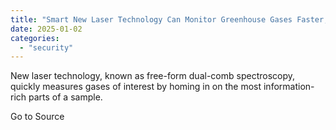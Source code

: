 ```yaml
---
title: "Smart New Laser Technology Can Monitor Greenhouse Gases Faster, More Sensitively"
date: 2025-01-02
categories: 
  - "security"
---
```


New laser technology, known as free-form dual-comb spectroscopy, quickly measures gases of interest by homing in on the most information-rich parts of a sample.

Go to Source
